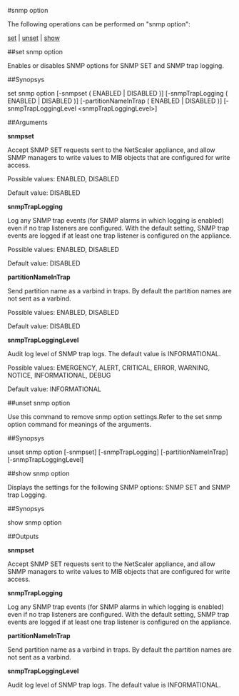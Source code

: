 #snmp option

The following operations can be performed on "snmp option":


[set](#set-snmp-option) | [unset](#unset-snmp-option) | [show](#show-snmp-option)

##set snmp option

Enables or disables SNMP options for SNMP SET and SNMP trap logging.


##Synopsys

set snmp option [-snmpset ( ENABLED | DISABLED )] [-snmpTrapLogging ( ENABLED | DISABLED )] [-partitionNameInTrap ( ENABLED | DISABLED )] [-snmpTrapLoggingLevel &lt;snmpTrapLoggingLevel>]


##Arguments

<b>snmpset</b>
Accept SNMP SET requests sent to the NetScaler appliance, and allow SNMP managers to write values to MIB objects that are configured for write access.
Possible values: ENABLED, DISABLED
Default value: DISABLED

<b>snmpTrapLogging</b>
Log any SNMP trap events (for SNMP alarms in which logging is enabled) even if no trap listeners are configured. With the default setting, SNMP trap events are logged if at least one trap listener is configured on the appliance.
Possible values: ENABLED, DISABLED
Default value: DISABLED

<b>partitionNameInTrap</b>
Send partition name as a varbind in traps. By default the partition names are not sent as a varbind.
Possible values: ENABLED, DISABLED
Default value: DISABLED

<b>snmpTrapLoggingLevel</b>
Audit log level of SNMP trap logs. The default value is INFORMATIONAL.
Possible values: EMERGENCY, ALERT, CRITICAL, ERROR, WARNING, NOTICE, INFORMATIONAL, DEBUG
Default value: INFORMATIONAL



##unset snmp option

Use this command to remove snmp option settings.Refer to the set snmp option command for meanings of the arguments.


##Synopsys

unset snmp option [-snmpset] [-snmpTrapLogging] [-partitionNameInTrap] [-snmpTrapLoggingLevel]


##show snmp option

Displays the settings for the following SNMP options: SNMP SET and SNMP trap Logging.


##Synopsys

show snmp option


##Outputs

<b>snmpset</b>
Accept SNMP SET requests sent to the NetScaler appliance, and allow SNMP managers to write values to MIB objects that are configured for write access.

<b>snmpTrapLogging</b>
Log any SNMP trap events (for SNMP alarms in which logging is enabled) even if no trap listeners are configured. With the default setting, SNMP trap events are logged if at least one trap listener is configured on the appliance.

<b>partitionNameInTrap</b>
Send partition name as a varbind in traps. By default the partition names are not sent as a varbind.

<b>snmpTrapLoggingLevel</b>
Audit log level of SNMP trap logs. The default value is INFORMATIONAL.



